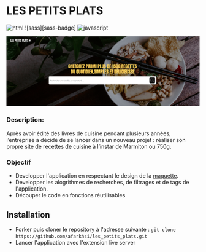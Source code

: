 # LES PETITS PLATS

![html][html5-badge]
![sass][sass-badge]
![javascript][javascript-badge]

![banner readme](./assets/banniere/site.png)

### Description:

Après avoir édité des livres de cuisine pendant plusieurs années, l’entreprise a décidé de se lancer dans un nouveau projet : réaliser son propre site de recettes de cuisine à l’instar de Marmiton ou 750g. 

### Objectif

- Developper l'application en respectant le design de la [maquette](https://www.figma.com/file/LY5VQTAqnrAf0bWObOBrt8/Les-petits-plats---Maquette-2.0?type=design&node-id=0-1&mode=design).
- Developper les alogrithmes de recherches, de filtrages et de tags de l'application.
- Découper le code en fonctions réutilisables

## Installation

- Forker puis cloner le repository à l'adresse suivante :
  `git clone https://github.com/afarkhsi/les_petits_plats.git`
- Lancer l'application avec l'extension live server

<!-- BADGE LINKS -->

[html5-badge]: https://img.shields.io/badge/HTML5-E34F26?style=for-the-badge&logo=html5&logoColor=white
[scss-badge]: https://img.shields.io/badge/SASS-E22FE5?style=for-the-badge&logo=sass&logoColor=white
[javascript-badge]: https://img.shields.io/badge/JavaScript-F7DF1E?style=for-the-badge&logo=javascript&logoColor=black
